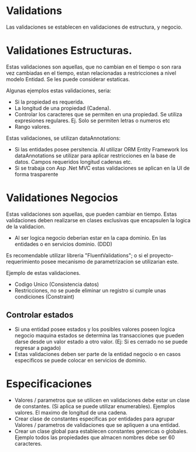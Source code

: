# Validations

Las validaciones se establecen en validaciones de estructura, y negocio.

 
# Validationes Estructuras. 

Estas validaciones son aquellas, que no cambian en el tiempo o son rara vez cambiadas en el tiempo, estan relacionadas a restricciones a  nivel modelo Entidad. Se les puede considerar estaticas. 

Algunas ejemplos estas validaciones, seria:
- Si la propiedad es requerida. 
- La longitud de una propiedad (Cadena).
- Controlar los caracteres que se permiten en una propiedad. Se utiliza expresiones regulares. Ej. Solo se permiten letras o numeros etc
- Rango valores.

Estas validaciones, se utilizan dataAnnotations:
- Si las entidades posee persitencia. Al utilizar ORM Entity Framework los dataAnnotations se utilizar para aplicar restricciones en la base de datos. Campos requeridos longitud cadenas etc.
- Si se trabaja con Asp .Net MVC estas validaciones se aplican en la UI de forma trasparente

# Validationes Negocios

Estas validaciones son aquellas, que pueden cambiar en tiempo. Estas validaciones deben realizarse en clases exclusivas que encapsulen la logica de la validacion.

- Al ser logica negocio deberian estar en la capa dominio. En las entidades o en servicios dominio. (DDD)

Es recomendable utilizar libreria "FluentValidations"; o si el proyecto-requerimiento posee mecanismo de parametrizacion se utilizarian este. 

Ejemplo de estas validaciones.
- Codigo Unico (Consistencia datos)
- Restricciones, no se puede eliminar un registro si cumple unas condiciones (Constraint)

## Controlar estados

- Si una entidad posee estados y los posibles valores poseen logica negocio maquina estados  se determina las transacciones que pueden darse desde un valor estado a otro valor.  (Ej: Si es cerrado no se puede regresar a pagado)
- Estas validaciones deben ser parte de la entidad negocio o en casos especificos se puede colocar en servicios de dominio.


# Especificaciones

- Valores / parametros que se utilicen en validaciones debe estar un clase de constantes. (Si aplica se puede utilizar enumerables). Ejemplos valores. El maximo de longitud de una cadena.
- Crear clase de constantes especificas por entidades para agrupar Valores / parametros de validaciones que se apliquen a una entidad.
- Crear un clase global para establecen constantes genericas o globales. Ejemplo todos las propiedades que almacen nombres debe ser 60 caracteres.


